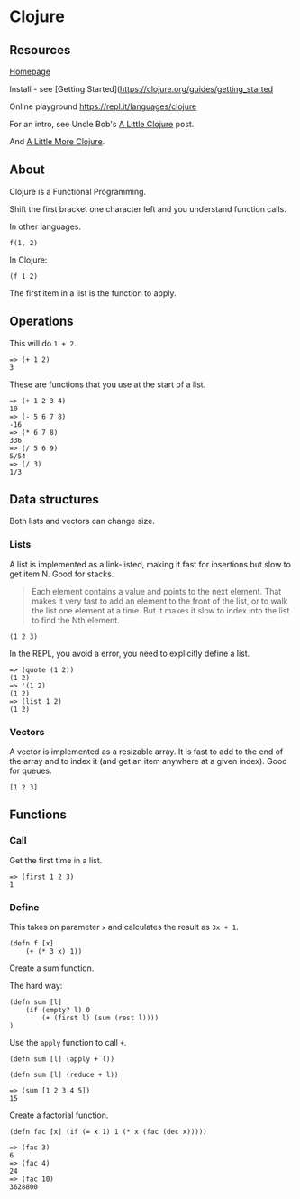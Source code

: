 # Clojure

## Resources 

[Homepage](https://clojure.org/)

Install - see [Getting Started](https://clojure.org/guides/getting_started

Online playground https://repl.it/languages/clojure

For an intro, see Uncle Bob's [A Little Clojure](https://blog.cleancoder.com/uncle-bob/2020/04/06/ALittleClojure.html) post.

And [A Little More Clojure](https://blog.cleancoder.com/uncle-bob/2020/04/09/ALittleMoreClojure.html).


## About

Clojure is a Functional Programming.

Shift the first bracket one character left and you understand function calls.

In other languages.

```
f(1, 2)
```

In Clojure:

```cj
(f 1 2)
```

The first item in a list is the function to apply.


## Operations

This will do `1 + 2`.

```cj
=> (+ 1 2)
3
```

These are functions that you use at the start of a list.

```cj
=> (+ 1 2 3 4)
10
=> (- 5 6 7 8)
-16
=> (* 6 7 8)
336
=> (/ 5 6 9)
5/54
=> (/ 3)
1/3
```


## Data structures 

Both lists and vectors can change size.

### Lists

A list is implemented as a link-listed, making it fast for insertions but slow to get item N. Good for stacks.

> Each element contains a value and points to the next element. That makes it very fast to add an element to the front of the list, or to walk the list one element at a time. But it makes it slow to index into the list to find the Nth element.

```cj
(1 2 3)
```

In the REPL, you avoid a error, you need to explicitly define a list.

```cj
=> (quote (1 2))
(1 2)
=> '(1 2)
(1 2)
=> (list 1 2)
(1 2)
```

### Vectors

A vector is implemented as a resizable array. It is fast to add to the end of the array and to index it (and get an item anywhere at a given index). Good for queues.

```cj
[1 2 3]
```


## Functions 

### Call

Get the first time in a list.

```cj
=> (first 1 2 3)
1
```


### Define

This takes on parameter `x` and calculates the result as `3x + 1`.

```cj
(defn f [x]
    (+ (* 3 x) 1))
```

Create a sum function.

The hard way:

```cj
(defn sum [l]
    (if (empty? l) 0 
        (+ (first l) (sum (rest l))))
)
```

Use the `apply` function to call `+`.

```cj
(defn sum [l] (apply + l))
```

```cj
(defn sum [l] (reduce + l))
```

```cj
=> (sum [1 2 3 4 5])
15
```

Create a factorial function.

```cj
(defn fac [x] (if (= x 1) 1 (* x (fac (dec x)))))
```

```cj
=> (fac 3)
6
=> (fac 4)
24
=> (fac 10)
3628800
```
